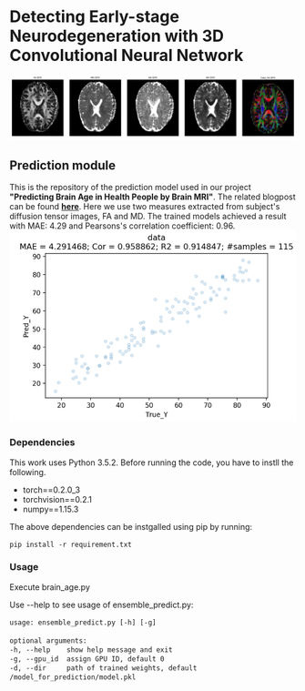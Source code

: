 # Detecting Early-stage Neurodegeneration with 3D Convolutional Neural Network
![sample DTI](/images/neuro_project.png)
## Prediction module
This is the repository of the prediction model used in our project **"Predicting Brain Age in Health People by Brain MRI"**. The related blogpost can be found [__here__](https://spreadwyvern.github.io/projects/brain/brain/).
Here we use two measures extracted from subject's diffusion tensor images, FA and MD. The trained models achieved a result with MAE: 4.29 and Pearsons's correlation coefficient: 0.96.
![result](/images/result.png)
### Dependencies
This work uses Python 3.5.2. Before running the code, you have to instll the following.
- torch==0.2.0_3
- torchvision==0.2.1
- numpy==1.15.3

The above dependencies can be instgalled using pip by running:
```
pip install -r requirement.txt
```

### Usage
Execute brain_age.py

Use --help to see usage of ensemble_predict.py:
```
usage: ensemble_predict.py [-h] [-g]

optional arguments:
-h, --help    show help message and exit
-g, --gpu_id  assign GPU ID, default 0
-d, --dir     path of trained weights, default /model_for_prediction/model.pkl
```
